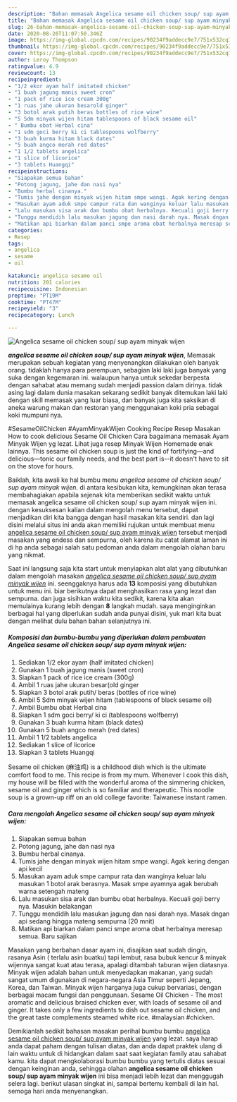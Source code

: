 ```yaml
---
description: "Bahan memasak Angelica sesame oil chicken soup/ sup ayam minyak wijen yang Enak Banget"
title: "Bahan memasak Angelica sesame oil chicken soup/ sup ayam minyak wijen yang Enak Banget"
slug: 26-bahan-memasak-angelica-sesame-oil-chicken-soup-sup-ayam-minyak-wijen-yang-enak-banget
date: 2020-08-26T11:07:50.346Z
image: https://img-global.cpcdn.com/recipes/90234f9addecc9e7/751x532cq70/angelica-sesame-oil-chicken-soup-sup-ayam-minyak-wijen-foto-resep-utama.jpg
thumbnail: https://img-global.cpcdn.com/recipes/90234f9addecc9e7/751x532cq70/angelica-sesame-oil-chicken-soup-sup-ayam-minyak-wijen-foto-resep-utama.jpg
cover: https://img-global.cpcdn.com/recipes/90234f9addecc9e7/751x532cq70/angelica-sesame-oil-chicken-soup-sup-ayam-minyak-wijen-foto-resep-utama.jpg
author: Leroy Thompson
ratingvalue: 4.9
reviewcount: 13
recipeingredient:
- "1/2 ekor ayam half imitated chicken"
- "1 buah jagung manis sweet cron"
- "1 pack of rice ice cream 300g"
- "1 ruas jahe ukuran besarold ginger"
- "3 botol arak putih beras bottles of rice wine"
- "5 Sdm minyak wijen hitam tablespoons of black sesame oil"
- " Bumbu obat Herbal cina"
- "1 sdm goci berry ki ci tablespoons wolfberry"
- "3 buah kurma hitam black dates"
- "5 buah angco merah red dates"
- "1 1/2 tablets angelica"
- "1 slice of licorice"
- "3 tablets Huangqi"
recipeinstructions:
- "Siapakan semua bahan"
- "Potong jagung, jahe dan nasi nya"
- "Bumbu herbal cinanya."
- "Tumis jahe dengan minyak wijen hitam smpe wangi. Agak kering dengan api kecil"
- "Masukan ayam aduk smpe campur rata dan wanginya keluar lalu masukan 1 botol arak berasnya. Masak smpe ayamnya agak berubah warna setengah mateng"
- "Lalu masukan sisa arak dan bumbu obat herbalnya. Kecuali goji berry nya. Masukin belakangan"
- "Tunggu mendidih lalu masukan jagung dan nasi darah nya. Masak dngan api sedang hingga mateng sempurna (20 mnit)"
- "Matikan api biarkan dalam panci smpe aroma obat herbalnya meresap semua. Baru sajikan"
categories:
- Resep
tags:
- angelica
- sesame
- oil

katakunci: angelica sesame oil 
nutrition: 201 calories
recipecuisine: Indonesian
preptime: "PT19M"
cooktime: "PT47M"
recipeyield: "3"
recipecategory: Lunch

---
```



![Angelica sesame oil chicken soup/ sup ayam minyak wijen](https://img-global.cpcdn.com/recipes/90234f9addecc9e7/751x532cq70/angelica-sesame-oil-chicken-soup-sup-ayam-minyak-wijen-foto-resep-utama.jpg)

<b><i>angelica sesame oil chicken soup/ sup ayam minyak wijen</i></b>, Memasak merupakan sebuah kegiatan yang menyenangkan dilakukan oleh banyak orang. tidaklah hanya para perempuan, sebagian laki laki juga banyak yang suka dengan kegemaran ini. walaupun hanya untuk sekedar berpesta dengan sahabat atau memang sudah menjadi passion dalam dirinya. tidak asing lagi dalam dunia masakan sekarang sedikit banyak ditemukan laki laki dengan skill memasak yang luar biasa, dan banyak juga kita saksikan di aneka warung makan dan restoran yang menggunakan koki pria sebagai koki mumpuni nya.

#SesameOilChicken #AyamMinyakWijen Cooking Recipe Resep Masakan How to cook delicious Sesame Oil Chicken Cara bagaimana memasak Ayam Minyak Wijen yg lezat. Lihat juga resep Minyak Wijen Homemade enak lainnya. This sesame oil chicken soup is just the kind of fortifying—and delicious—tonic our family needs, and the best part is--it doesn&#39;t have to sit on the stove for hours.

Baiklah, kita awali ke hal bumbu menu <i>angelica sesame oil chicken soup/ sup ayam minyak wijen</i>. di antara kesibukan kita, kemungkinan akan terasa membahagiakan apabila sejenak kita memberikan sedikit waktu untuk memasak angelica sesame oil chicken soup/ sup ayam minyak wijen ini. dengan kesuksesan kalian dalam mengolah menu tersebut, dapat menjadikan diri kita bangga dengan hasil masakan kita sendiri. dan lagi disini melalui situs ini anda akan memiliki rujukan untuk membuat menu <u>angelica sesame oil chicken soup/ sup ayam minyak wijen</u> tersebut menjadi masakan yang endess dan sempurna, oleh karena itu catat alamat laman ini di hp anda sebagai salah satu pedoman anda dalam mengolah olahan baru yang nikmat.


Saat ini langsung saja kita start untuk menyiapkan alat alat yang dibutuhkan dalam mengolah masakan <u><i>angelica sesame oil chicken soup/ sup ayam minyak wijen</i></u> ini. seenggaknya harus ada <b>13</b> komposisi yang dibutuhkan untuk menu ini. biar berikutnya dapat menghasilkan rasa yang lezat dan sempurna. dan juga sisihkan waktu kita sedikit, karena kita akan memulainya kurang lebih dengan <b>8</b> langkah mudah. saya menginginkan berbagai hal yang diperlukan sudah anda punyai disini, yuk mari kita buat dengan melihat dulu bahan bahan selanjutnya ini.

<!--inarticleads1-->

##### Komposisi dan bumbu-bumbu yang diperlukan dalam pembuatan Angelica sesame oil chicken soup/ sup ayam minyak wijen:

1. Sediakan 1/2 ekor ayam (half imitated chicken)
1. Gunakan 1 buah jagung manis (sweet cron)
1. Siapkan 1 pack of rice ice cream (300g)
1. Ambil 1 ruas jahe ukuran besar(old ginger
1. Siapkan 3 botol arak putih/ beras (bottles of rice wine)
1. Ambil 5 Sdm minyak wijen hitam (tablespoons of black sesame oil)
1. Ambil  Bumbu obat Herbal cina
1. Siapkan 1 sdm goci berry/ ki ci (tablespoons wolfberry)
1. Gunakan 3 buah kurma hitam (black dates)
1. Gunakan 5 buah angco merah (red dates)
1. Ambil 1 1/2 tablets angelica
1. Sediakan 1 slice of licorice
1. Siapkan 3 tablets Huangqi


Sesame oil chicken (麻油鸡) is a childhood dish which is the ultimate comfort food to me. This recipe is from my mum. Whenever I cook this dish, my house will be filled with the wonderful aroma of the simmering chicken, sesame oil and ginger which is so familiar and therapeutic. This noodle soup is a grown-up riff on an old college favorite: Taiwanese instant ramen. 

<!--inarticleads2-->

##### Cara mengolah Angelica sesame oil chicken soup/ sup ayam minyak wijen:

1. Siapakan semua bahan
1. Potong jagung, jahe dan nasi nya
1. Bumbu herbal cinanya.
1. Tumis jahe dengan minyak wijen hitam smpe wangi. Agak kering dengan api kecil
1. Masukan ayam aduk smpe campur rata dan wanginya keluar lalu masukan 1 botol arak berasnya. Masak smpe ayamnya agak berubah warna setengah mateng
1. Lalu masukan sisa arak dan bumbu obat herbalnya. Kecuali goji berry nya. Masukin belakangan
1. Tunggu mendidih lalu masukan jagung dan nasi darah nya. Masak dngan api sedang hingga mateng sempurna (20 mnit)
1. Matikan api biarkan dalam panci smpe aroma obat herbalnya meresap semua. Baru sajikan


Masakan yang berbahan dasar ayam ini, disajikan saat sudah dingin, rasanya Asin ( terlalu asin buatku) tapi lembut, rasa bubuk kencur &amp; minyak wijennya sangat kuat atau terasa, apalagi ditambah taburan wijen diatasnya. Minyak wijen adalah bahan untuk menyedapkan makanan, yang sudah sangat umum digunakan di negara-negara Asia Timur seperti Jepang, Korea, dan Taiwan. Minyak wijen harganya juga cukup bervariasi, dengan berbagai macam fungsi dan penggunaan. Sesame Oil Chicken - The most aromatic and delicious braised chicken ever, with loads of sesame oil and ginger. It takes only a few ingredients to dish out sesame oil chicken, and the great taste complements steamed white rice. #malaysian #chicken. 

Demikianlah sedikit bahasan masakan perihal bumbu bumbu <u>angelica sesame oil chicken soup/ sup ayam minyak wijen</u> yang lezat. saya harap anda dapat paham dengan tulisan diatas, dan anda dapat praktek ulang di lain waktu untuk di hidangkan dalam saat saat kegiatan family atau sahabat kamu. kita dapat mengkolaborasi bumbu bumbu yang tertulis diatas sesuai dengan keinginan anda, sehingga olahan <b>angelica sesame oil chicken soup/ sup ayam minyak wijen</b> ini bisa menjadi lebih lezat dan menggugah selera lagi. berikut ulasan singkat ini, sampai bertemu kembali di lain hal. semoga hari anda menyenangkan.
